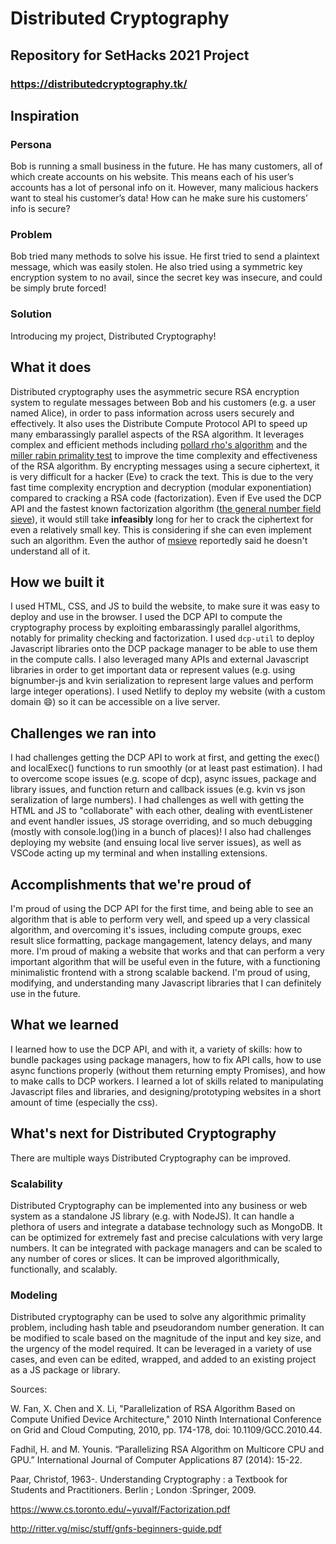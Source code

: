 # Distributed Cryptography
## Repository for SetHacks 2021 Project

### https://distributedcryptography.tk/

## Inspiration

### Persona
Bob is running a small business in the future. He has many customers, all of which create accounts on his website. This means each of his user’s accounts has a lot of personal info on it. However, many malicious hackers want to steal his customer’s data! How can he make sure his customers’ info is secure? 

### Problem
Bob tried many methods to solve his issue. He first tried to send a plaintext message, which was easily stolen. He also tried using a symmetric key encryption system to no avail, since the secret key was insecure, and could be simply brute forced! 

### Solution
Introducing my project, Distributed Cryptography! 

## What it does
Distributed cryptography uses the asymmetric secure RSA encryption system to regulate messages between Bob and his customers (e.g. a user named Alice), in order to pass information across users securely and effectively. It also uses the Distribute Compute Protocol API to speed up many embarassingly parallel aspects of the RSA algorithm.
It leverages complex and efficient methods including [pollard rho's algorithm](https://en.wikipedia.org/wiki/Pollard%27s_rho_algorithm) and the [miller rabin primality test](https://en.wikipedia.org/wiki/Miller%E2%80%93Rabin_primality_test) to improve the time complexity and effectiveness of the RSA algorithm. 
By encrypting messages using a secure ciphertext, it is very difficult for a hacker (Eve) to crack the text. This is due to the very fast time complexity encryption and decryption (modular exponentiation) compared to cracking a RSA code (factorization). Even if Eve used the DCP API and the fastest known factorization algorithm ([the general number field sieve](https://en.wikipedia.org/wiki/General_number_field_sieve)), it would still take **infeasibly** long for her to crack the ciphertext for even a relatively small key. 
This is considering if she can even implement such an algorithm. Even the author of [msieve](https://github.com/radii/msieve) reportedly said he doesn't understand all of it. 

## How we built it
I used HTML, CSS, and JS to build the website, to make sure it was easy to deploy and use in the browser. I used the DCP API to compute the cryptography process by exploiting embarassingly parallel algorithms, notably for primality checking and factorization. I used `dcp-util` to deploy Javascript libraries onto the DCP package manager to be able to use them in the compute calls. I also leveraged many APIs and external Javascript libraries in order to get important data or represent values (e.g. using bignumber-js and kvin serialization to represent large values and perform large integer operations). I used Netlify to deploy my website (with a custom domain 😄) so it can be accessible on a live server. 

## Challenges we ran into
I had challenges getting the DCP API to work at first, and getting the exec() and localExec() functions to run smoothly (or at least past estimation). I had to overcome scope issues (e.g. scope of dcp), async issues, package and library issues, and function return and callback issues (e.g. kvin vs json seralization of large numbers). I had challenges as well with getting the HTML and JS to "collaborate" with each other, dealing with eventListener and event handler issues, JS storage overriding, and so much debugging (mostly with console.log()ing in a bunch of places)! I also had challenges deploying my website (and ensuing local live server issues), as well as VSCode acting up my terminal and when installing extensions.

## Accomplishments that we're proud of
I'm proud of using the DCP API for the first time, and being able to see an algorithm that is able to perform very well, and speed up a very classical algorithm, and overcoming it's issues, including compute groups, exec result slice formatting, package mangagement, latency delays, and many more. I'm proud of making a website that works and that can perform a very important algorithm that will be useful even in the future, with a functioning minimalistic frontend with a strong scalable backend. I'm proud of using, modifying, and understanding many Javascript libraries that I can definitely use in the future. 

## What we learned
I learned how to use the DCP API, and with it, a variety of skills: how to bundle packages using package managers, how to fix API calls, how to use async functions properly (without them returning empty Promises), and how to make calls to DCP workers. I learned a lot of skills related to manipulating Javascript files and libraries, and designing/prototyping websites in a short amount of time (especially the css). 

## What's next for Distributed Cryptography

There are multiple ways Distributed Cryptography can be improved. 

### Scalability 
Distributed Cryptography can be implemented into any business or web system as a standalone JS library (e.g. with NodeJS). It can handle a plethora of users and integrate a database technology such as MongoDB. It can be optimized for extremely fast and precise calculations with very large numbers. It can be integrated with package managers and can be scaled to any number of cores or slices. It can be improved algorithmically, functionally, and scalably. 

### Modeling
Distributed cryptography can be used to solve any algorithmic primality problem, including hash table and pseudorandom number generation. It can be modified to scale based on the magnitude of the input and key size, and the urgency of the model required. It can be leveraged in a variety of use cases, and even can be edited, wrapped, and added to an existing project as a JS package or library. 

Sources: 

W. Fan, X. Chen and X. Li, "Parallelization of RSA Algorithm Based on Compute Unified Device Architecture," 2010 Ninth International Conference on Grid and Cloud Computing, 2010, pp. 174-178, doi: 10.1109/GCC.2010.44.

Fadhil, H. and M. Younis. “Parallelizing RSA Algorithm on Multicore CPU and GPU.” International Journal of Computer Applications 87 (2014): 15-22. 

Paar, Christof, 1963-. Understanding Cryptography : a Textbook for Students and Practitioners. Berlin ; London :Springer, 2009.

https://www.cs.toronto.edu/~yuvalf/Factorization.pdf 

http://ritter.vg/misc/stuff/gnfs-beginners-guide.pdf
